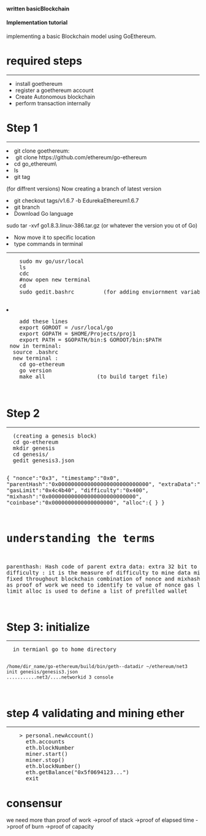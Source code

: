 <h4> written basicBlockchain</h4>
<h4>Implementation tutorial</h4>
implementing a basic Blockchain model using GoEthereum.

<h1>
  required steps
</h1>
<hr>
<ul>
    <li>install goethereum</li>
    <li>register a goethereum account</li>
    <li>Create Autonomous blockchain</li>
    <li>perform transaction internally</li>
</ul>


<h1>
  Step 1
</h1>
<hr>
<li>
    git clone goethereum:
    <li>&nbsp;git clone https://github.com/ethereum/go-ethereum</li> 
</li>
<li>
  cd go_ethereum\
</li>
<li>
  ls
</li>
<li>
  git tag <p>(for diffrent versions) Now creating a branch of latest version</p>
</li> 
<li>
  git checkout tags/v1.6.7 -b EdurekaEthereum1.6.7
</li>
<li>git branch</li>
<li>Download Go language<p>sudo tar -xvf go1.8.3.linux-386.tar.gz  (or whatever the version you ot of Go)</p></li>
<li>Now move it to specific location</li>
<li>type commands in terminal
  <hr>
  <pre>
    sudo mv go/usr/local
    ls
    cdc
    #now open new terminal
    cd  
    sudo gedit.bashrc         (for adding enviornment variables)
  </pre>
</li> 
<li>
   <pre>
    add these lines
    export GOROOT = /usr/local/go
    export GOPATH = $HOME/Projects/proj1
    export PATH = $GOPATH/bin:$ GOROOT/bin:$PATH
 now in terminal:
  source .bashrc
  new terminal :
    cd go-ethereum
    go version
    make all                (to build target file)
 
   </pre>
   
</li> 
<h1>
Step 2
</h1>
<hr>
<pre>
  (creating a genesis block)
  cd go-ethereum
  mkdir genesis
  cd genesis/
  gedit genesis3.json
  
  {
    "nonce":"0x3",
    "timestamp":"0x0",
    "parentHash":"0x0000000000000000000000000000",
    "extraData":"0x0",
    "gasLimit":"0x4c4b40",
    "difficulty":"0x400",
    "mixhash":"0x000000000000000000000000000",
    "coinbase":"0x0000000000000000000",
    "alloc":{
    }
  }
  
  # understanding  the terms
   parenthash: Hash code of parent
   extra data: extra 32 bit to pass
   difficulty : it is the measure of difficulty to mine data
   mixhash : kept fixed throughout blockchain
   combination of nonce and mixhash are called as proof of work
   we need to identify te value of nonce
   gas limit is the limit
   alloc is used to define a list of prefilled wallet
  
</pre>
<h1>Step 3: initialize</h1>
<hr>
<pre>
  in termianl go to home directory
    
    /home/dir_name/go-ethereum/build/bin/geth--datadir ~/ethereum/net3 init genesis/genesis3.json
    ...........net3/....networkid 3 console
</pre>

<h1>
step 4 validating and mining ether
</h1>
<hr>
<pre>
    > personal.newAccount()
      eth.accounts
      eth.blockNumber
      miner.start()
      miner.stop()
      eth.blockNumber()
      eth.getBalance("0x5f0694123...")
      exit
</pre>

# consensur
 we need more than proof of work
->proof of stack
->proof of elapsed time
->proof of burn
->proof of capacity

















